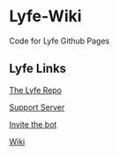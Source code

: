 # Lyfe-Wiki
Code for Lyfe Github Pages 

## Lyfe Links
[The Lyfe Repo](https://github.com/UhMarco/Lyfe)

[Support Server](https://discord.gg/zAZ3vKJ)

[Invite the bot](https://discord.com/api/oauth2/authorize?client_id=730874220078170122&permissions=519232&scope=bot)

[Wiki](https://hypewsthedev.github.io/Lyfe-Wiki/)
